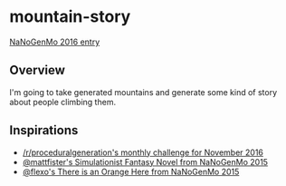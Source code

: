 # mountain-story
[NaNoGenMo 2016 entry](/NaNoGenMo/2016/issues/74)

## Overview
I'm going to take generated mountains and generate some kind of story about people climbing them.

## Inspirations
* [/r/proceduralgeneration's monthly challenge for November 2016](https://www.reddit.com/r/proceduralgeneration/comments/5afjxp/monthly_challenge_12_november_2016_procedural/)
* [@mattfister's Simulationist Fantasy Novel from NaNoGenMo 2015](http://freezebeam.com/2015/11/nanogenmo-2015-simulationist-fantasy-novel/)
* [@flexo's There is an Orange Here from NaNoGenMo 2015](https://github.com/flexo/nanogenmo2015)

